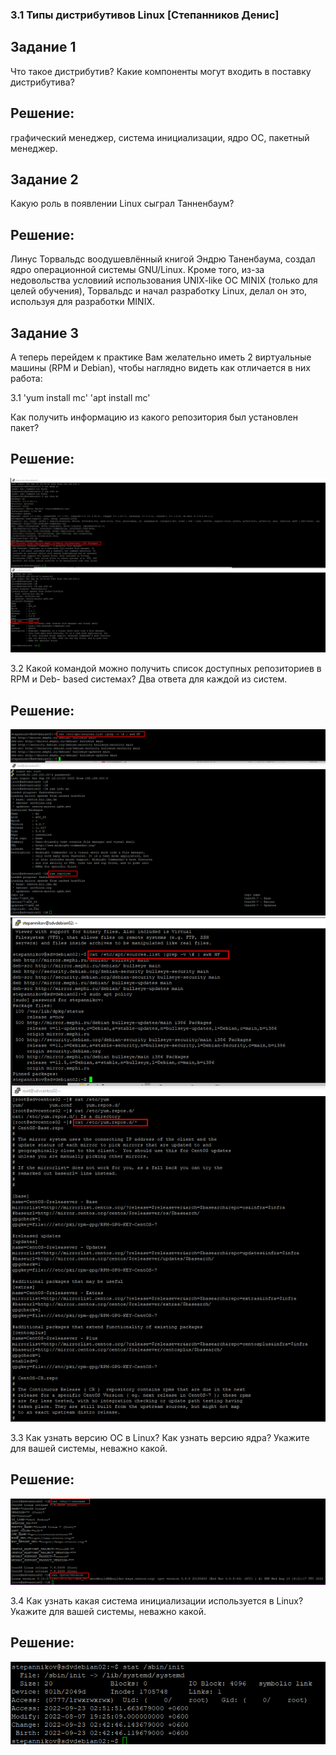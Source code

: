 ### 3.1 Типы дистрибутивов Linux [Степанников Денис]
## Задание 1
Что такое дистрибутив? Какие компоненты могут входить в поставку дистрибутива?

## Решение:
графический менеджер, система инициализации, ядро ОС, пакетный менеджер.

## Задание 2
Какую роль в появлении Linux сыграл Танненбаум?

## Решение:
Линус Торвальдс воодушевлённый книгой Эндрю Таненбаума, создал ядро операционной системы GNU/Linux. 
Кроме того, из-за недовольства условиий использования UNIX-like ОС MINIX (только для целей обучения), Торвальдс и начал разработку Linux, делал он это, используя для разработки MINIX.

## Задание 3

А теперь перейдем к практике
Вам желательно иметь 2 виртуальные машины (RPM и Debian), чтобы наглядно видеть как отличается в них работа:

3.1
'yum install mc'
'apt install mc'

Как получить информацию из какого репозитория был установлен пакет?

## Решение:
![3.1.3-1 Task #3 results](screenshots/3.1.3-1.png)

3.2
Какой командой можно получить список доступных репозиториев в RPM и Deb- based системах? Два ответа для каждой из систем.

## Решение:
![3.1.3-21 Task #3 results](screenshots/3.1.3-21.png)
![3.1.3-22 Task #3 results](screenshots/3.1.3-22.png)

3.3
Как узнать версию ОС в Linux? Как узнать версию ядра? Укажите для вашей системы, неважно какой.

## Решение:
![3.1.3-3 Task #3 results](screenshots/3.1.3-3.png)

3.4
Как узнать какая система инициализации используется в Linux? Укажите для вашей системы, неважно какой.

## Решение:
![3.1.3-4 Task #3 results](screenshots/3.1.3-4.png)
